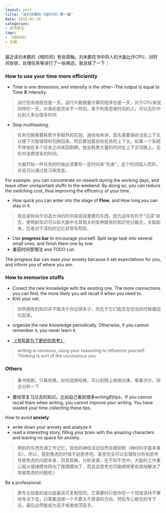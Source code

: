 ```yaml
---
layout: post
title: "读刘未鹏的《暗时间》第一篇"
date: 2015-01-10
categories:
- 读书笔记
tags: 
- 《暗时间》
- 文摘
---
```


最近读刘未鹏的《暗时间》有些感触。刘未鹏在书中将人的大脑比作CPU，对时间安排，处理任务等进行了一些阐述。我总结了一下：

### How to use your time more efficiently

-  Time is one dimension, and intensity is the other--The output is equal to Time  **X** Intensity. 

> 运行空闲进程也是一天，运行大数据量计算的程序也是一天，对于CPU来说同样的一天，价值却是完全不一样的。善于利用思维时间的人，可以无形中比别人多出很多时间

- Stop multitasking. 

> 任务切换需要耗费许多额外的花销，通俗地来讲，首先需要保存当前上下文以便下次能够顺利切换回来，然后要加载目标任务的上下文。如果一个系统不停地在多个任务之间来回倒腾，就会耗费大量的时间在上下文切换上，无形中浪费很多的时间。   
> 
> 大脑开始一件任务的时候必须要有一定时间来“热身”，这个时间因人而异，并且可以通过练习来改变。

For example. you can concentrate on researh during the working days, and leave other unimportant stuffs to the weekend. By doing so, you can reduce the switching cost, thus improving the efficency of your time.

- How quick you can enter into the stage of **Flow**, and How long you can stay in it.

>我总是倾向于创造大块的时间来阅读重要的东西，因为这样有利于“沉浸”进去，使得新知识可以和大脑中与其相关的各种既有的知识充分融合，关联起来，后者对于深刻的记忆非常有帮助。

- Use **progress bar** to encourage yourself. Split large task into several small ones, and finish them one by one.    
- 番茄时间管理法 and TODO List. 
  
The progress bar can ease your anxiety because it set expectations for you, and inform you of where you are.

### How to memorize stuffs

- Conect the new knowledge with the existing one. The more connections you can find, the more likely you will recall it when you need to. 
- Knit your net. 

>你所拥有的知识并不取决于你记得多少，而在于它们能否在恰当的时候被回忆起来。

- organize the new knowledge periodically. Otherwise, if you cannot remember it, you never learn it.

- [《书写是为了更好的思考》](http://mindhacks.cn/2009/02/09/writing-is-better-thinking/)

> writing is consious, using your reasoning to influence yourself. Thinking is sort of the uncousious you.

### Others
 
> 看书挑剔，只看经典。如何选择经典，可以到网上做做功课，看看评价，综合分析一下

- 要经常复习过去的知识。比如自己看到很多writing的tips，If you cannot recall them when writing, you cannot improve your writing. You have wasted your time collecting these tips.

How to avoid **anxiety**

- write down your anxiety and analyze it
- read a interesting story, filling your brain with the amazing characters and leaving no space for anxiety.

> 用别的东西充满工作记忆，其他的神经活动自然会被抑制（神经科学基本事实）。所以，感到焦虑的时候不妨思考吧，甚至完全可以去理性分析和思考导致焦虑的问题本身，将其拆解，分析来源，在不知不觉中，大脑的工作重心就从情绪模块转向了推理模块了，而且这思考也可能顺带更有效地解决了导致焦虑的问题呢:)

Be a professional.

> 靠专业技能的成功是最具可复制性的。它需要的只是你在一个领域坚持不懈地专注下去，只需要选择一个不算太不靠谱的方向，然后专心致志的专下去，最后必然能成为高手或者绝顶高手。